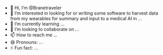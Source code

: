 - 👋 Hi, I’m @Branetraveler
- 👀 I’m interested in looking for or writing some software to harvest data from my wearables for summary and input to a medical AI in ...
- 🌱 I’m currently learning ...
- 💞️ I’m looking to collaborate on ...
- 📫 How to reach me ...
- 😄 Pronouns: ...
- ⚡ Fun fact: ...

<!---
Branetraveler/Branetraveler is a ✨ special ✨ repository because its `README.md` (this file) appears on your GitHub profile.
You can click the Preview link to take a look at your changes.
--->

